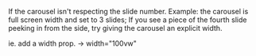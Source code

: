 If the carousel isn't respecting the slide number. Example: the carousel is full screen width and set to 3 slides; If you see a piece of the fourth slide peeking in from the side, try giving the carousel an explicit width.

ie. add a width prop. -> width="100vw"